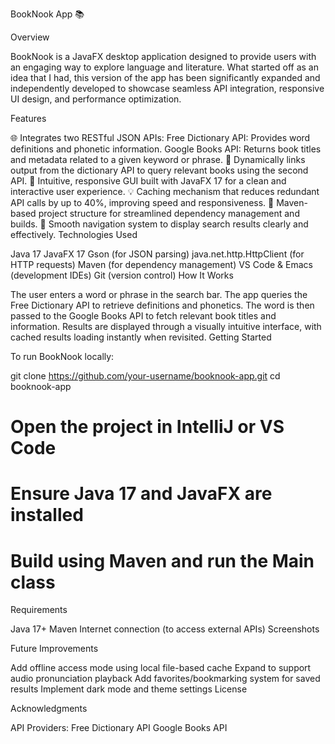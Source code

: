 BookNook App 📚






Overview

BookNook is a JavaFX desktop application designed to provide users with an engaging way to explore language and literature. What started off as an idea that I had, this version of the app has been significantly expanded and independently developed to showcase seamless API integration, responsive UI design, and performance optimization.

Features

🌐 Integrates two RESTful JSON APIs:
Free Dictionary API: Provides word definitions and phonetic information.
Google Books API: Returns book titles and metadata related to a given keyword or phrase.
🔄 Dynamically links output from the dictionary API to query relevant books using the second API.
🎨 Intuitive, responsive GUI built with JavaFX 17 for a clean and interactive user experience.
💡 Caching mechanism that reduces redundant API calls by up to 40%, improving speed and responsiveness.
🔧 Maven-based project structure for streamlined dependency management and builds.
🧭 Smooth navigation system to display search results clearly and effectively.
Technologies Used

Java 17
JavaFX 17
Gson (for JSON parsing)
java.net.http.HttpClient (for HTTP requests)
Maven (for dependency management)
VS Code & Emacs (development IDEs)
Git (version control)
How It Works

The user enters a word or phrase in the search bar.
The app queries the Free Dictionary API to retrieve definitions and phonetics.
The word is then passed to the Google Books API to fetch relevant book titles and information.
Results are displayed through a visually intuitive interface, with cached results loading instantly when revisited.
Getting Started

To run BookNook locally:

git clone https://github.com/your-username/booknook-app.git
cd booknook-app
# Open the project in IntelliJ or VS Code
# Ensure Java 17 and JavaFX are installed
# Build using Maven and run the Main class
Requirements

Java 17+
Maven
Internet connection (to access external APIs)
Screenshots



Future Improvements

Add offline access mode using local file-based cache
Expand to support audio pronunciation playback
Add favorites/bookmarking system for saved results
Implement dark mode and theme settings
License



Acknowledgments


API Providers:
Free Dictionary API
Google Books API

